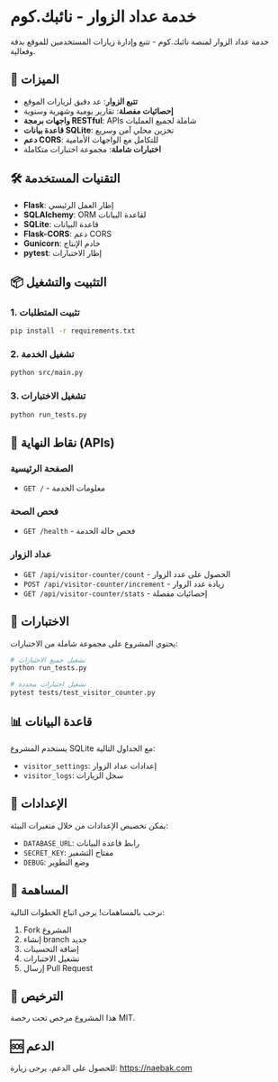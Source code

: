 # خدمة عداد الزوار - نائبك.كوم

خدمة عداد الزوار لمنصة نائبك.كوم - تتبع وإدارة زيارات المستخدمين للموقع بدقة وفعالية.

## 🚀 الميزات

- **تتبع الزوار**: عد دقيق لزيارات الموقع
- **إحصائيات مفصلة**: تقارير يومية وشهرية وسنوية
- **واجهات برمجة RESTful**: APIs شاملة لجميع العمليات
- **قاعدة بيانات SQLite**: تخزين محلي آمن وسريع
- **دعم CORS**: للتكامل مع الواجهات الأمامية
- **اختبارات شاملة**: مجموعة اختبارات متكاملة

## 🛠️ التقنيات المستخدمة

- **Flask**: إطار العمل الرئيسي
- **SQLAlchemy**: ORM لقاعدة البيانات
- **SQLite**: قاعدة البيانات
- **Flask-CORS**: دعم CORS
- **Gunicorn**: خادم الإنتاج
- **pytest**: إطار الاختبارات

## 📦 التثبيت والتشغيل

### 1. تثبيت المتطلبات
```bash
pip install -r requirements.txt
```

### 2. تشغيل الخدمة
```bash
python src/main.py
```

### 3. تشغيل الاختبارات
```bash
python run_tests.py
```

## 🔗 نقاط النهاية (APIs)

### الصفحة الرئيسية
- `GET /` - معلومات الخدمة

### فحص الصحة
- `GET /health` - فحص حالة الخدمة

### عداد الزوار
- `GET /api/visitor-counter/count` - الحصول على عدد الزوار
- `POST /api/visitor-counter/increment` - زيادة عدد الزوار
- `GET /api/visitor-counter/stats` - إحصائيات مفصلة

## 🧪 الاختبارات

يحتوي المشروع على مجموعة شاملة من الاختبارات:

```bash
# تشغيل جميع الاختبارات
python run_tests.py

# تشغيل اختبارات محددة
pytest tests/test_visitor_counter.py
```

## 📊 قاعدة البيانات

يستخدم المشروع SQLite مع الجداول التالية:
- `visitor_settings`: إعدادات عداد الزوار
- `visitor_logs`: سجل الزيارات

## 🔧 الإعدادات

يمكن تخصيص الإعدادات من خلال متغيرات البيئة:
- `DATABASE_URL`: رابط قاعدة البيانات
- `SECRET_KEY`: مفتاح التشفير
- `DEBUG`: وضع التطوير

## 📝 المساهمة

نرحب بالمساهمات! يرجى اتباع الخطوات التالية:
1. Fork المشروع
2. إنشاء branch جديد
3. إضافة التحسينات
4. تشغيل الاختبارات
5. إرسال Pull Request

## 📄 الترخيص

هذا المشروع مرخص تحت رخصة MIT.

## 🆘 الدعم

للحصول على الدعم، يرجى زيارة: https://naebak.com
